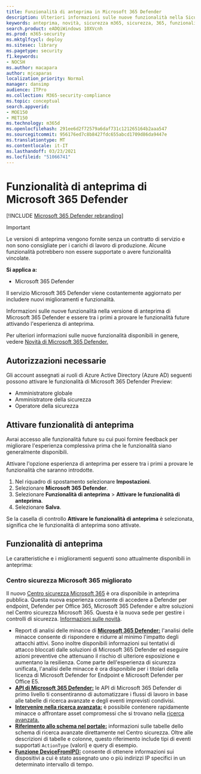```yaml
---
title: Funzionalità di anteprima in Microsoft 365 Defender
description: Ulteriori informazioni sulle nuove funzionalità nella Sicurezza Microsoft 365
keywords: anteprima, novità, sicurezza m365, sicurezza, 365, funzionalità
search.product: eADQiWindows 10XVcnh
ms.prod: m365-security
ms.mktglfcycl: deploy
ms.sitesec: library
ms.pagetype: security
f1.keywords:
- NOCSH
ms.author: macapara
author: mjcaparas
localization_priority: Normal
manager: dansimp
audience: ITPro
ms.collection: M365-security-compliance
ms.topic: conceptual
search.appverid:
- MOE150
- MET150
ms.technology: m365d
ms.openlocfilehash: 291ee6d2f72579a6daf731c121265164b2aaa547
ms.sourcegitcommit: 956176ed7c8b8427fdc655abcd1709d86da9447e
ms.translationtype: MT
ms.contentlocale: it-IT
ms.lasthandoff: 03/23/2021
ms.locfileid: "51066741"
---
```

# <a name="microsoft-365-defender-preview-features"></a>Funzionalità di anteprima di Microsoft 365 Defender

[!INCLUDE [Microsoft 365 Defender rebranding](../includes/microsoft-defender.md)]

> [!IMPORTANT]
> Le versioni di anteprima vengono fornite senza un contratto di servizio e non sono consigliate per i carichi di lavoro di produzione. Alcune funzionalità potrebbero non essere supportate o avere funzionalità vincolate.

**Si applica a:**
- Microsoft 365 Defender

Il servizio Microsoft 365 Defender viene costantemente aggiornato per includere nuovi miglioramenti e funzionalità.

Informazioni sulle nuove funzionalità nella versione di anteprima di Microsoft 365 Defender e essere tra i primi a provare le funzionalità future attivando l'esperienza di anteprima.

Per ulteriori informazioni sulle nuove funzionalità disponibili in genere, vedere [Novità di Microsoft 365 Defender.](whats-new.md)

## <a name="required-permissions"></a>Autorizzazioni necessarie

Gli account assegnati ai ruoli di Azure Active Directory (Azure AD) seguenti possono attivare le funzionalità di Microsoft 365 Defender Preview:

- Amministratore globale
- Amministratore della sicurezza
- Operatore della sicurezza

## <a name="turn-on-preview-features"></a>Attivare funzionalità di anteprima

Avrai accesso alle funzionalità future su cui puoi fornire feedback per migliorare l'esperienza complessiva prima che le funzionalità siano generalmente disponibili.

Attivare l'opzione esperienza di anteprima per essere tra i primi a provare le funzionalità che saranno introdotte.

1. Nel riquadro di spostamento selezionare **Impostazioni**.
2. Selezionare **Microsoft 365 Defender**.
3. Selezionare **Funzionalità di anteprima** > **Attivare le funzionalità di anteprima**. 
4. Selezionare **Salva**.

Se la casella di controllo **Attivare le funzionalità di anteprima** è selezionata, significa che le funzionalità di anteprima sono attivate. 

## <a name="preview-features"></a>Funzionalità di anteprima

Le caratteristiche e i miglioramenti seguenti sono attualmente disponibili in anteprima:

### <a name="improved-microsoft-365-security-center"></a>Centro sicurezza Microsoft 365 migliorato
Il nuovo [Centro sicurezza Microsoft 365](https://security.microsoft.com) è ora disponibile in anteprima pubblica. Questa nuova esperienza consente di accedere a Defender per endpoint, Defender per Office 365, Microsoft 365 Defender e altre soluzioni nel Centro sicurezza Microsoft 365. Questa è la nuova sede per gestire i controlli di sicurezza. [Informazioni sulle novità](./overview-security-center.md).

- Report di analisi delle minacce di **[Microsoft 365 Defender:](threat-analytics.md)** l'analisi delle minacce consente di rispondere e ridurre al minimo l'impatto degli attacchi attivi. Sono inoltre disponibili informazioni sui tentativi di attacco bloccati dalle soluzioni di Microsoft 365 Defender ed eseguire azioni preventive che attenuano il rischio di ulteriore esposizione e aumentano la resilienza. Come parte dell'esperienza di sicurezza unificata, l'analisi delle minacce è ora disponibile per i titolari della licenza di Microsoft Defender for Endpoint e Microsoft Defender per Office E5.
- **[API di Microsoft 365 Defender:](api-overview.md)** le API di Microsoft 365 Defender di primo livello ti consentiranno di automatizzare i flussi di lavoro in base alle tabelle di ricerca avanzate e degli eventi imprevisti condivisi. 
- **[Intervenire nella ricerca avanzata:](advanced-hunting-take-action.md)** è possibile contenere rapidamente minacce o affrontare asset compromessi che si trovano nella [ricerca avanzata.](advanced-hunting-overview.md)
- **[Riferimento allo schema nel portale:](advanced-hunting-schema-tables.md#get-schema-information-in-the-security-center)** informazioni sulle tabelle dello schema di ricerca avanzate direttamente nel Centro sicurezza. Oltre alle descrizioni di tabelle e colonne, questo riferimento include tipi di eventi supportati `ActionType` (valori) e query di esempio.
- **[Funzione DeviceFromIP():](advanced-hunting-devicefromip-function.md)** consente di ottenere informazioni sui dispositivi a cui è stato assegnato uno o più indirizzi IP specifici in un determinato intervallo di tempo.